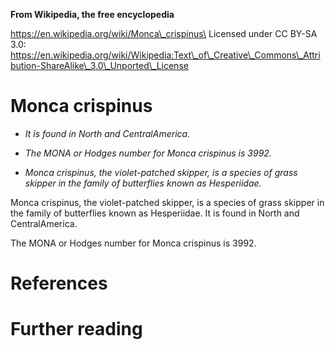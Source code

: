 **From Wikipedia, the free encyclopedia**

https://en.wikipedia.org/wiki/Monca\_crispinus\
Licensed under CC BY-SA 3.0:\
https://en.wikipedia.org/wiki/Wikipedia:Text\_of\_Creative\_Commons\_Attribution-ShareAlike\_3.0\_Unported\_License

Monca crispinus
===============

-   *It is found in North and CentralAmerica.*

-   *The MONA or Hodges number for Monca crispinus is 3992.*

-   *Monca crispinus, the violet-patched skipper, is a species of grass
    skipper in the family of butterflies known as Hesperiidae.*

Monca crispinus, the violet-patched skipper, is a species of grass
skipper in the family of butterflies known as Hesperiidae. It is found
in North and CentralAmerica.

The MONA or Hodges number for Monca crispinus is 3992.

References
==========

Further reading
===============
